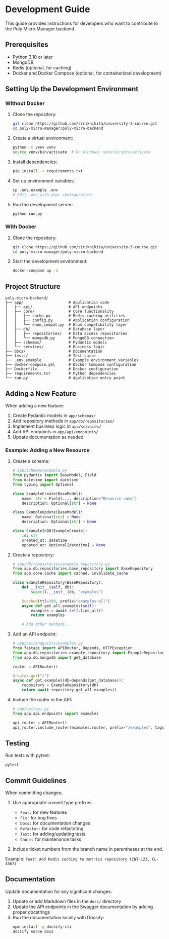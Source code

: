 # Development Guide

This guide provides instructions for developers who want to contribute to the Poly Micro Manager backend.

## Prerequisites

- Python 3.10 or later
- MongoDB
- Redis (optional, for caching)
- Docker and Docker Compose (optional, for containerized development)

## Setting Up the Development Environment

### Without Docker

1. Clone the repository:
   ```bash
   git clone https://github.com/siriknikita/university-3-course.git
   cd poly-micro-manager/poly-micro-backend
   ```

2. Create a virtual environment:
   ```bash
   python -m venv venv
   source venv/bin/activate  # On Windows: venv\Scripts\activate
   ```

3. Install dependencies:
   ```bash
   pip install -r requirements.txt
   ```

4. Set up environment variables:
   ```bash
   cp .env.example .env
   # Edit .env with your configuration
   ```

5. Run the development server:
   ```bash
   python run.py
   ```

### With Docker

1. Clone the repository:
   ```bash
   git clone https://github.com/siriknikita/university-3-course.git
   cd poly-micro-manager/poly-micro-backend
   ```

2. Start the development environment:
   ```bash
   docker-compose up -d
   ```

## Project Structure

```
poly-micro-backend/
├── app/                    # Application code
│   ├── api/                # API endpoints
│   ├── core/               # Core functionality
│   │   ├── cache.py        # Redis caching utilities
│   │   ├── config.py       # Application configuration
│   │   └── enum_compat.py  # Enum compatibility layer
│   ├── db/                 # Database layer
│   │   ├── repositories/   # Data access repositories
│   │   └── mongodb.py      # MongoDB connection
│   ├── schemas/            # Pydantic models
│   └── services/           # Business logic
├── docs/                   # Documentation
├── tests/                  # Test suite
├── .env.example            # Example environment variables
├── docker-compose.yml      # Docker Compose configuration
├── Dockerfile              # Docker configuration
├── requirements.txt        # Python dependencies
└── run.py                  # Application entry point
```

## Adding a New Feature

When adding a new feature:

1. Create Pydantic models in `app/schemas/`
2. Add repository methods in `app/db/repositories/`
3. Implement business logic in `app/services/`
4. Add API endpoints in `app/api/endpoints/`
5. Update documentation as needed

### Example: Adding a New Resource

1. Create a schema:
   ```python
   # app/schemas/example.py
   from pydantic import BaseModel, Field
   from datetime import datetime
   from typing import Optional

   class ExampleCreate(BaseModel):
       name: str = Field(..., description="Resource name")
       description: Optional[str] = None

   class ExampleUpdate(BaseModel):
       name: Optional[str] = None
       description: Optional[str] = None

   class ExampleInDB(ExampleCreate):
       id: str
       created_at: datetime
       updated_at: Optional[datetime] = None
   ```

2. Create a repository:
   ```python
   # app/db/repositories/example_repository.py
   from app.db.repositories.base_repository import BaseRepository
   from app.core.cache import cached, invalidate_cache

   class ExampleRepository(BaseRepository):
       def __init__(self, db):
           super().__init__(db, "examples")

       @cached(ttl=300, prefix="examples:all")
       async def get_all_examples(self):
           examples = await self.find_all()
           return examples

       # Add other methods...
   ```

3. Add an API endpoint:
   ```python
   # app/api/endpoints/examples.py
   from fastapi import APIRouter, Depends, HTTPException
   from app.db.repositories.example_repository import ExampleRepository
   from app.db.mongodb import get_database

   router = APIRouter()

   @router.get("/")
   async def get_examples(db=Depends(get_database)):
       repository = ExampleRepository(db)
       return await repository.get_all_examples()
   ```

4. Include the router in the API:
   ```python
   # app/api/api.py
   from app.api.endpoints import examples

   api_router = APIRouter()
   api_router.include_router(examples.router, prefix="/examples", tags=["examples"])
   ```

## Testing

Run tests with pytest:

```bash
pytest
```

## Commit Guidelines

When committing changes:

1. Use appropriate commit type prefixes:
   - `Feat:` for new features
   - `Fix:` for bug fixes
   - `Docs:` for documentation changes
   - `Refactor:` for code refactoring
   - `Test:` for adding/updating tests
   - `Chore:` for maintenance tasks

2. Include ticket numbers from the branch name in parentheses at the end.

Example: `Feat: Add Redis caching to metrics repository (INT-123, CL-4567)`

## Documentation

Update documentation for any significant changes:

1. Update or add Markdown files in the `docs/` directory
2. Update the API endpoints in the Swagger documentation by adding proper docstrings
3. Run the documentation locally with Docsify:
   ```bash
   npm install -g docsify-cli
   docsify serve docs
   ```
